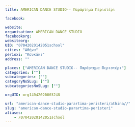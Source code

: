 ```yaml
---
title: AMERICAN DANCE STUDIO-- Παράρτημα Περιστέρι

facebook:

website:
organisation: AMERICAN DANCE STUDIO
facebookorg:
websiteorg:
UID: "07042020142051school"
cities: "Αθήνα"
perioxi: "Κουκάκι"
address: ""

places: ["AMERICAN DANCE STUDIO-- Παράρτημα Περιστέρι"]
categories: [""]
subcategories: [""]
categoryNoSLug: [""]
subcategoriesNoSLug: [""]

orgUID: org14042020003248

url: "american-dance-studio-parartima-peristeri/athina//"
slug: "american-dance-studio-parartima-peristeri"
aliases:
    - /07042020142051school
---
```





